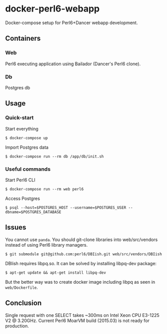 # docker-perl6-webapp

Docker-compose setup for Perl6+Dancer webapp development.


## Containers

### Web

Perl6 executing application using Bailador (Dancer's Perl6 clone).

### Db

Postgres db

## Usage

### Quick-start

Start everything

    $ docker-compose up

Import Postgres data

    $ docker-compose run --rm db /app/db/init.sh

### Useful commands

Start Perl6 CLI

    $ docker-compose run --rm web perl6

Access Postgres

    $ psql --host=$POSTGRES_HOST --username=$POSTGRES_USER --dbname=$POSTGRES_DATABASE


## Issues

You cannot use `panda`. You should git-clone libraries into web/src/vendors instead of using Perl6 library managers. 

    $ git submodule git@github.com:perl6/DBIish.git web/src/vendors/DBIish

DBIish requires libpq.so. It can be solved by installing libpq-dev package:

    $ apt-get update && apt-get install libpq-dev
    
But the better way was to create docker image including libpq as seen in `web/Dockerfile`.

## Conclusion

Single request with one SELECT takes ~300ms on Intel Xeon CPU E3-1225 V2 @ 3.20GHz. Current Perl6 MoarVM build (2015.03)
is not ready for production.